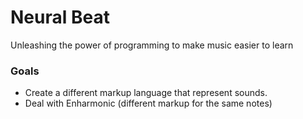 # Neural Beat

Unleashing the power of programming to make music easier to learn

### Goals
- Create a different markup language that represent sounds.
- Deal with Enharmonic (different markup for the same notes)

